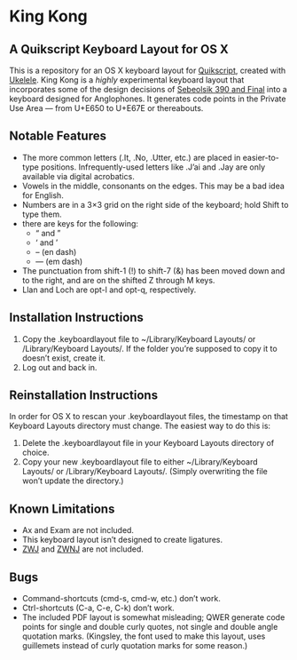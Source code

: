 <hgroup>
    <h1>King Kong</h1>
    <h2>A Quikscript Keyboard Layout for OS X</h2>
</hgroup>

This is a repository for an OS X keyboard layout for [Quikscript][qs], created with [Ukelele][uke].  King Kong is a *highly* experimental keyboard layout that incorporates some of the design decisions of [Sebeolsik 390 and Final](kokbd) into a keyboard designed for Anglophones. It generates code points in the Private Use Area — from U+E650 to U+E67E or thereabouts.


## Notable Features

- The more common letters (.It, .No, .Utter, etc.) are placed in easier-to-type positions. Infrequently-used letters like .J’ai and .Jay are only available via digital acrobatics.
- Vowels in the middle, consonants on the edges. This may be a bad idea for English.
- Numbers are in a 3×3 grid on the right side of the keyboard; hold Shift to type them.
- there are keys for the following:
  - “ and ”
  - ‘ and  ’
  - – (en dash)
  - — (em dash)
- The punctuation from shift-1 (!) to shift-7 (&) has been moved down and to the right, and are on the shifted Z through M keys.
- Llan and Loch are opt-l and opt-q, respectively.


## Installation Instructions

1. Copy the .keyboardlayout file to ~/Library/Keyboard Layouts/ or /Library/Keyboard Layouts/. If the folder you’re supposed to copy it to doesn’t exist, create it.
1. Log out and back in.


## Reinstallation Instructions

In order for OS X to rescan your .keyboardlayout files, the timestamp on that Keyboard Layouts directory must change. The easiest way to do this is:

1. Delete the .keyboardlayout file in your Keyboard Layouts directory of choice.
1. Copy your new .keyboardlayout file to either ~/Library/Keyboard Layouts/ or /Library/Keyboard Layouts/. (Simply overwriting the file won’t update the directory.)


## Known Limitations

- Ax and Exam are not included.
- This keyboard layout isn’t designed to create ligatures.
- [ZWJ][] and [ZWNJ][] are not included.


## Bugs

- Command-shortcuts (cmd-s, cmd-w, etc.) don’t work.
- Ctrl-shortcuts (C-a, C-e, C-k) don’t work.
- The included PDF layout is somewhat misleading; QWER generate code points for single and double curly quotes, not single and double angle quotation marks. (Kingsley, the font used to make this layout, uses guillemets instead of curly quotation marks for some reason.)


[qs]: http://en.wikipedia.org/wiki/Quikscript
[uke]: http://scripts.sil.org/ukelele
[kokbd]: http://en.wikipedia.org/wiki/Keyboard_layout#Sebeolsik_390

[zwj]: http://en.wikipedia.org/wiki/Zero-width_joiner "ligature here, please"
[zwnj]: http://en.wikipedia.org/wiki/Zero-width_non-joiner "no ligature here, please"
